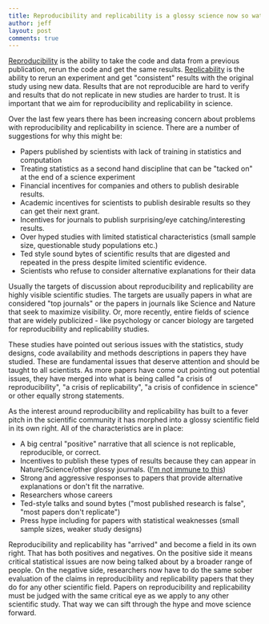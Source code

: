 ```yaml
---
title: Reproducibility and replicability is a glossy science now so watch out for the hype
author: jeff
layout: post
comments: true
---
```


[Reproducibility](http://biorxiv.org/content/early/2016/07/29/066803) is the ability to take the code and data from a previous publication, rerun the code and get the same results. [Replicability](http://biorxiv.org/content/early/2016/07/29/066803) is the ability to rerun an experiment and get "consistent" results with the original study using new data. Results that are not reproducible are hard to verify and results that do not replicate in new studies are harder to trust. It is important that we aim for reproducibility and replicability in science. 

Over the last few years there has been increasing concern about problems with reproducibility and replicability in science. There are a number of suggestions for why this might be: 

* Papers published by scientists with lack of training in statistics and computation
* Treating statistics as a second hand discipline that can be "tacked on" at the end of a science experiment
* Financial incentives for companies and others to publish desirable results. 
* Academic incentives for scientists to publish desirable results so they can get their next grant. 
* Incentives for journals to publish surprising/eye catching/interesting results. 
* Over hyped studies with limited statistical characteristics (small sample size, questionable study populations etc.)
* Ted style sound bytes of scientific results that are digested and repeated in the press despite limited scientific evidence. 
* Scientists who refuse to consider alternative explanations for their data 

Usually the targets of discussion about reproducibility and replicability are highly visible scientific studies. The targets are usually papers in what are considered "top journals" or the papers in journals like Science and Nature that seek to maximize visibility. Or, more recently, entire fields of science that are widely publicized - like psychology or cancer biology are targeted for reproducibility and replicability studies. 

These studies have pointed out serious issues with the statistics, study designs, code availability and methods descriptions in papers they have studied. These are fundamental issues that deserve attention and should be taught to all scientists. As more papers have come out pointing out potential issues, they have merged into what is being called "a crisis of reproducibility", "a crisis of replicability", "a crisis of confidence in science" or other equally strong statements. 

As the interest around reproducibility and replicability has built to a fever pitch in the scientific community it has morphed into a glossy scientific field in its own right. All of the characteristics are in place: 

* A big central "positive" narrative that all science is not replicable,  reproducible, or correct. 
* Incentives to publish these types of results because they can appear in Nature/Science/other glossy journals. ([I'm not immune to this](http://www.pnas.org/content/112/6/1645.full))
* Strong and aggressive responses to papers that provide alternative explanations or don't fit the narrative. 
* Researchers whose careers 
* Ted-style talks and sound bytes ("most published research is false", "most papers don't replicate") 
* Press hype including for papers with statistical weaknesses (small sample sizes, weaker study designs) 

Reproducibility and replicability has "arrived" and become a field in its own right. That has both positives and negatives. On the positive side it means critical statistical issues are now being talked about by a broader range of people. On the negative side, researchers now have to do the same sober evaluation of the claims in reproducibility and replicability papers that they do for any other scientific field. Papers on reproducibility and replicability must be judged with the same critical eye as we apply to any other scientific study. That way we can sift through the hype and move science forward. 
